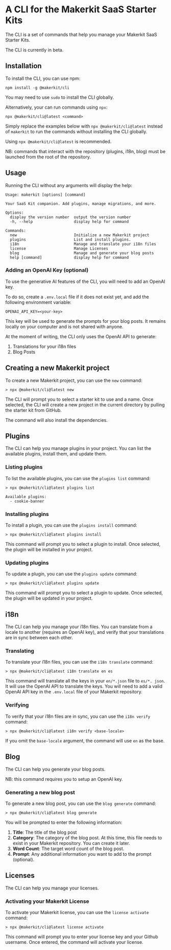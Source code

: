 # A CLI for the Makerkit SaaS Starter Kits

The CLI is a set of commands that help you manage your Makerkit SaaS Starter Kits.

The CLI is currently in beta.

## Installation

To install the CLI, you can use npm:

```
npm install -g @makerkit/cli
```

You may need to use `sudo` to install the CLI globally.

Alternatively, your can run commands using `npx`:

```
npx @makerkit/cli@latest <command>
```

Simply replace the examples below with `npx @makerkit/cli@latest` instead of 
`makerkit` to run the commands without installing the CLI globally.

Using `npx @makerkit/cli@latest` is recommended.

NB: commands that interact with the repository (plugins, i18n, blog) must be 
launched from the root of the repository.

## Usage

Running the CLI without any arguments will display the help:

```
Usage: makerkit [options] [command]

Your SaaS Kit companion. Add plugins, manage migrations, and more.

Options:
  display the version number  output the version number
  -h, --help                  display help for command

Commands:
  new                         Initialize a new Makerkit project
  plugins                     List and install plugins.
  i18n                        Manage and translate your i18n files
  license                     Manage Licenses
  blog                        Manage and generate your blog posts
  help [command]              display help for command
```

### Adding an OpenAI Key (optional)

To use the generative AI features of the CLI, you will need to add an OpenAI 
key. 

To do so, create a `.env.local` file if it does not exist yet, and add the
following environment variable:

```
OPENAI_API_KEY=<your-key>
```

This key will be used to generate the prompts for your blog posts. It
remains locally on your computer and is not shared with anyone.

At the moment of writing, the CLI only uses the OpenAI API to generate:
1. Translations for your i18n files
2. Blog Posts

## Creating a new Makerkit project

To create a new Makerkit project, you can use the `new` command:

```
> npx @makerkit/cli@latest new
```

The CLI will prompt you to select a starter kit to use and a name. Once 
selected, the CLI will create a new project in the current directory by 
pulling the starter kit from GitHub.

The command will also install the dependencies.

## Plugins

The CLI can help you manage plugins in your project. You can list the available plugins, install them, and update them.

### Listing plugins

To list the available plugins, you can use the `plugins list` command:

```
> npx @makerkit/cli@latest plugins list

Available plugins:
  - cookie-banner
```

### Installing plugins

To install a plugin, you can use the `plugins install` command:

```
> npx @makerkit/cli@latest plugins install
```

This command will prompt you to select a plugin to install. Once selected, the plugin will be installed in your project.

### Updating plugins

To update a plugin, you can use the `plugins update` command:

```
> npx @makerkit/cli@latest plugins update
```

This command will prompt you to select a plugin to update. Once selected, the plugin will be updated in your project.

## i18n

The CLI can help you manage your i18n files. You can translate from a locale 
to another (requires an OpenAI key), and verify that your translations are 
in sync between each other.

### Translating

To translate your i18n files, you can use the `i18n translate` command:

```
> npx @makerkit/cli@latest i18n translate en es
```

This command will translate all the keys in your `en/*.json` file to `es/*.
json`. It will use the OpenAI API to translate the keys. You will need to 
add a valid OpenAI API key in the `.env.local` file of your Makerkit repository.

### Verifying

To verify that your i18n files are in sync, you can use the `i18n verify` command:

```
> npx @makerkit/cli@latest i18n verify <base-locale>
```

If you omit the `base-locale` argument, the command will use `en` as the base.

## Blog

The CLI can help you generate your blog posts. 

NB: this command requires you to setup an OpenAI key.

### Generating a new blog post

To generate a new blog post, you can use the `blog generate` command:

```
> npx @makerkit/cli@latest blog generate
```

You will be prompted to enter the following information:
1. **Title**: The title of the blog post
2. **Category**: The category of the blog post. At this time, this file 
   needs to exist in 
   your Makerkit repository. You can create it later.
3. **Word Count**: The target word count of the blog post.
4. **Prompt**: Any additional information you want to add to the prompt 
   (optional).

## Licenses

The CLI can help you manage your licenses.

### Activating your Makerkit License

To activate your Makerkit license, you can use the `license activate` command:

```
> npx @makerkit/cli@latest license activate
```

This command will prompt you to enter your license key and your Github username. Once entered, the command will activate your license.